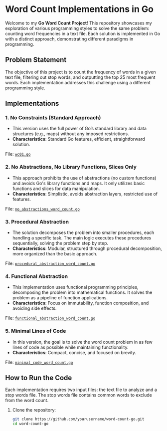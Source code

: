 # Word Count Implementations in Go

Welcome to my **Go Word Count Project**! This repository showcases my exploration of various programming styles to solve the same problem: counting word frequencies in a text file. Each solution is implemented in Go with a distinct approach, demonstrating different paradigms in programming.

## Problem Statement

The objective of this project is to count the frequency of words in a given text file, filtering out stop words, and outputting the top 25 most frequent words. Each implementation addresses this challenge using a different programming style.

## Implementations

### 1. **No Constraints (Standard Approach)**
   - This version uses the full power of Go’s standard library and data structures (e.g., maps) without any imposed restrictions.
   - **Characteristics**: Standard Go features, efficient, straightforward solution.
   
   File: [`wc01.go`](./no_constraints_word_count.go)

### 2. **No Abstractions, No Library Functions, Slices Only**
   - This approach prohibits the use of abstractions (no custom functions) and avoids Go's library functions and maps. It only utilizes basic functions and slices for data manipulation.
   - **Characteristics**: Simplistic, avoids abstraction layers, restricted use of features.
   
   File: [`no_abstractions_word_count.go`](./no_abstractions_word_count.go)

### 3. **Procedural Abstraction**
   - The solution decomposes the problem into smaller procedures, each handling a specific task. The main logic executes these procedures sequentially, solving the problem step by step.
   - **Characteristics**: Modular, structured through procedural decomposition, more organized than the basic approach.
   
   File: [`procedural_abstraction_word_count.go`](./procedural_abstraction_word_count.go)

### 4. **Functional Abstraction**
   - This implementation uses functional programming principles, decomposing the problem into mathematical functions. It solves the problem as a pipeline of function applications.
   - **Characteristics**: Focus on immutability, function composition, and avoiding side effects.
   
   File: [`functional_abstraction_word_count.go`](./functional_abstraction_word_count.go)

### 5. **Minimal Lines of Code**
   - In this version, the goal is to solve the word count problem in as few lines of code as possible while maintaining functionality.
   - **Characteristics**: Compact, concise, and focused on brevity.
   
   File: [`minimal_code_word_count.go`](./minimal_code_word_count.go)

## How to Run the Code

Each implementation requires two input files: the text file to analyze and a stop words file. The stop words file contains common words to exclude from the word count.

1. Clone the repository:
   ```bash
   git clone https://github.com/yourusername/word-count-go.git
   cd word-count-go
